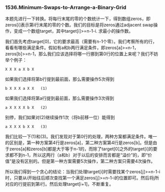 ### 1536.Minimum-Swaps-to-Arrange-a-Binary-Grid

本题先进行一下转换。将每行末尾的零的个数统计一下，得到数组zeros，即zeros[i]表示第i行末尾的零的个数。我们的目标是将zeros通过adjacent swap操作，变成一个数组target，其中target[i]>=n-1-i. 求最小的操作数。

我们首先考虑target[0]，它的要求最高（需要有n-1个零）。我们考察所有的行，看看有哪些满足条件。假如有a和b两行满足条件，即zeros[a]>=n-1，zeros[b]>=n-1，那么我们应该选择将哪一行挪到第0行的位置上来呢？我们不妨举个例子：
```
X X X a X b X
```
如果我们选择将第b行提到最前面，那么需要操作5次得到
```
b X X X a X X   (1)
```
如果我们选择将第a行提到最前面，那么需要操作3次得到
```
a X X X X b X   (2)
```
别停，我们如果对(2)继续操作1次（将b前移一位）能得到
```
a X X X b X X   (3)
```
我们比较一下(1)和(3)。我们发现对于第0行的处理，两种方案都满足条件。唯一的区别是，第一种方案第4行是zeros[a]，第二种方案第4行是zeros[b]。但是由于zeros[a]和zeros[b]都是大于等于n-1的，而除了target[0]之外的target[i]的要求都不到n-1，所以这两行（a和b）对于以后的安排而言都是“溢价”的，即“价值”是没有区别的。但是第一种方案需要5次操作，第二种方案只需要4次操作。

所以我们得到一个贪心的结论：当我们处理target[i]时需要找某个zeros[j]>=n-1-i时，只要从i开始往后顺次查找第一个满足zeros[j]>=n-1-i的位置即可。然后将j所对应的行提前到第i行。然后处理target[i+1]，不断重复。



